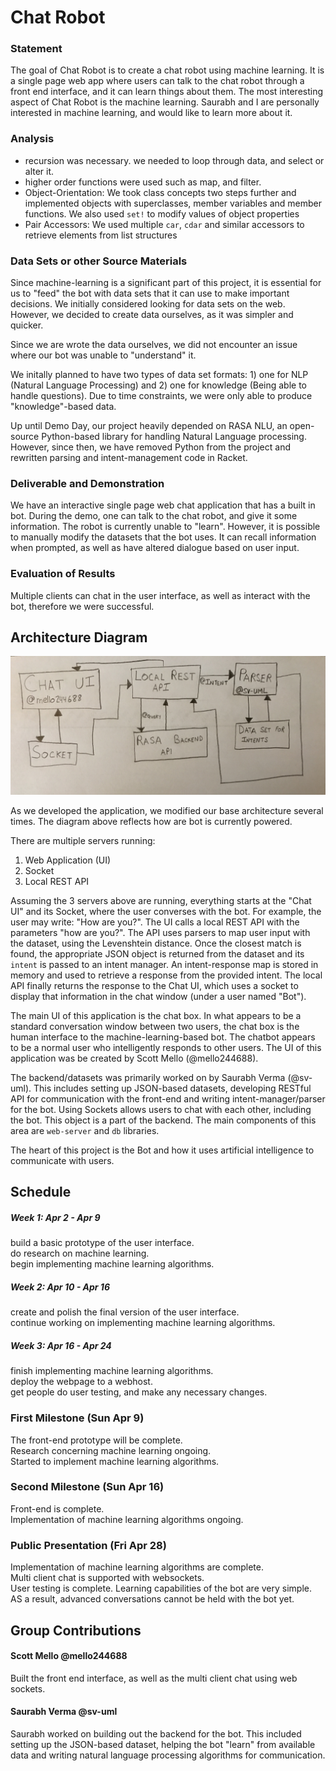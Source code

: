 # Chat Robot

### Statement
The goal of Chat Robot is to create a chat robot using machine learning. It is a single page web app where users can talk to the chat robot through a front end interface, and it can learn things about them. The most interesting aspect of Chat Robot is the machine learning. Saurabh and I are personally interested in machine learning, and would like to learn more about it.

### Analysis
- recursion was necessary. we needed to loop through data, and select or alter it.
- higher order functions were used such as map, and filter.
- Object-Orientation: We took class concepts two steps further and implemented objects with superclasses, member variables and member functions. We also used `set!` to modify values of object properties
- Pair Accessors: We used multiple `car`, `cdar` and similar accessors to retrieve elements from list structures


### Data Sets or other Source Materials
Since machine-learning is a significant part of this project, it is essential for us to "feed" the bot with data sets that it can use to make important decisions. We initially considered looking for data sets on the web. However, we decided to create data ourselves, as it was simpler and quicker.

Since we are wrote the data ourselves, we did not encounter an issue where our bot was unable to "understand" it.

We initally planned to have two types of data set formats: 1) one for NLP (Natural Language Processing) and 2) one for knowledge (Being able to handle questions). Due to time constraints, we were only able to produce "knowledge"-based data.

Up until Demo Day, our project heavily depended on RASA NLU, an open-source Python-based library for handling Natural Language processing. However, since then, we have removed Python from the project and rewritten parsing and intent-management code in Racket.

### Deliverable and Demonstration
We have an interactive single page web chat application that has a built in bot. During the demo, one can talk
to the chat robot, and give it some information. The robot is currently unable to "learn". However, it is possible to manually modify the datasets that the bot uses. It can recall information when prompted, as well as have altered dialogue based on user input.

### Evaluation of Results
Multiple clients can chat in the user interface, as well as interact with the bot, therefore we were successful.

## Architecture Diagram
![Architecture](/Architecture_Update.jpg?raw=true "Architecture")

As we developed the application, we modified our base architecture several times. The diagram above reflects how are bot is currently powered.

There are multiple servers running:
1. Web Application (UI)
2. Socket
3. Local REST API

Assuming the 3 servers above are running, everything starts at the "Chat UI" and its Socket, where the user converses with the bot. For example, the user may write: "How are you?". The UI calls a local REST API with the parameters "how are you?". The API uses parsers to map user input with the dataset, using the Levenshtein distance. Once the closest match is found, the appropriate JSON object is returned from the dataset and its `intent` is passed to an intent manager. An intent-response map is stored in memory and used to retrieve a response from the provided intent. The local API finally returns the response to the Chat UI, which uses a socket to display that information in the chat window (under a user named "Bot").

The main UI of this application is the chat box. In what appears to be a standard conversation window between two users, the chat box is the human interface to the machine-learning-based bot. The chatbot appears to be a normal user who intelligently responds to other users. The UI of this application was be created by Scott Mello (@mello244688).

The backend/datasets was primarily worked on by Saurabh Verma (@sv-uml). This includes setting up JSON-based datasets, developing RESTful API for communication with the front-end and writing intent-manager/parser for the bot. Using Sockets allows users to chat with each other, including the bot. This object is a part of the backend. The main components of this area are `web-server` and `db` libraries.

The heart of this project is the Bot and how it uses artificial intelligence to communicate with users.

## Schedule
##### Week 1: Apr 2 - Apr 9
build a basic prototype of the user interface.  
do research on machine learning.  
begin implementing machine learning algorithms.  
##### Week 2: Apr 10 - Apr 16
create and polish the final version of the user interface.  
continue working on implementing machine learning algorithms.  
##### Week 3: Apr 16 - Apr 24
finish implementing machine learning algorithms.  
deploy the webpage to a webhost.  
get people do user testing, and make any necessary changes.  


### First Milestone (Sun Apr 9)
The front-end prototype will be complete.  
Research concerning machine learning ongoing.  
Started to implement machine learning algorithms.  

### Second Milestone (Sun Apr 16)
Front-end is complete.  
Implementation of machine learning algorithms ongoing.  

### Public Presentation (Fri Apr 28)
Implementation of machine learning algorithms are complete.  
Multi client chat is supported with websockets.  
User testing is complete.
Learning capabilities of the bot are very simple. AS a result, advanced conversations cannot be held with the bot yet.

## Group Contributions

#### Scott Mello @mello244688
Built the front end interface, as well as the multi client chat using web sockets.

#### Saurabh Verma @sv-uml
Saurabh worked on building out the backend for the bot. This included setting up the JSON-based dataset, helping the bot "learn" from available data and writing natural language processing algorithms for communication.




